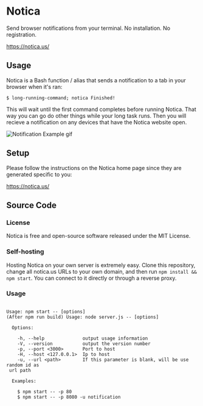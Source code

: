# Notica
Send browser notifications from your terminal. No installation. No registration.

https://notica.us/

## Usage

Notica is a Bash function / alias that sends a notification to a tab in your browser when it's ran:

```
$ long-running-command; notica Finished!
```

This will wait until the first command completes before running Notica.
That way you can go do other things while your long task runs.
Then you will recieve a notification on any devices that have the Notica website open.

![Notification Example gif](https://i.imgur.com/476ezFy.gif)

## Setup

Please follow the instructions on the Notica home page since they are generated specific to you:

https://notica.us/

## Source Code

### License

Notica is free and open-source software released under the MIT License.

### Self-hosting

Hosting Notica on your own server is extremely easy.
Clone this repository, change all notica.us URLs to your own domain, and then run `npm install && npm start`.
You can connect to it directly or through a reverse proxy.

### Usage

```

Usage: npm start -- [options]
(After npm run build) Usage: node server.js -- [options]

  Options:

    -h, --help              output usage information
    -V, --version           output the version number
    -p, --port <3000>       Port to host
    -H, --host <127.0.0.1>  Ip to host
    -u, --url <path>        If this parameter is blank, will be use random id as
 url path

  Examples:

    $ npm start -- -p 80
    $ npm start -- -p 8080 -u notification

```